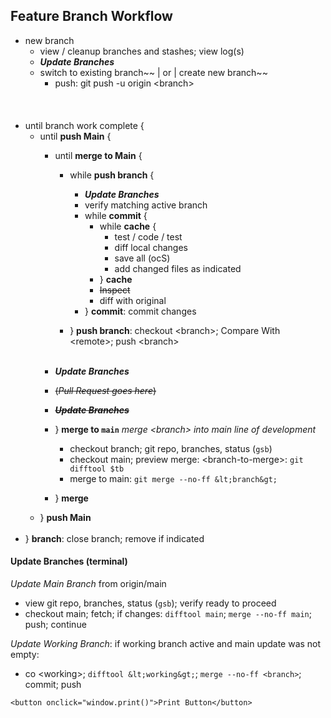 ## Feature Branch Workflow

- new branch
  - view / cleanup branches and stashes; view log(s)
  - ***Update Branches***
  - switch to existing branch~~ | or | create new branch~~
    - push: git push -u origin &lt;branch&gt;<br/><br/>
<br><br>
- until branch work complete {
  - until **push Main** {
    - until **merge to Main** {

      - while **push branch** {
        - ***Update Branches***
        - verify matching active branch
        - while **commit** {
          - while **cache** {
            - test / code / test
            - diff local changes
            - save all (ocS)
            - add changed files as indicated
          - } **cache**
          - ~~Inspect~~
          - diff with original
        - } **commit**: commit changes

      - } **push branch**: checkout &lt;branch&gt;; Compare With &lt;remote&gt;; push &lt;branch&gt;
<br/><br/>
    - ***Update Branches***
    - ~~(*Pull Request goes here*)~~
    - ~~***Update Branches***~~
    - } **merge to `main`** *merge &lt;branch&gt; into main line of development*
      - checkout branch; git repo, branches, status (`gsb`)
      - checkout main; preview merge: &lt;branch-to-merge&gt;: `git difftool $tb`
      - merge to main: `git merge --no-ff &lt;branch&gt;`
    - } **merge**
  - } **push Main**
<br/><br>
- } **branch**: close branch; remove if indicated

#### Update Branches (terminal)
*Update Main Branch* from origin/main
- view git repo, branches, status (`gsb`); verify ready to proceed
- checkout main; fetch; if changes: `difftool main`; `merge --no-ff main`; push; continue

*Update Working Branch*: if working branch active and main update was not empty:
- co &lt;working&gt;; `difftool &lt;working&gt;`; `merge --no-ff <branch>`; commit; push

```<button onclick="window.print()">Print Button</button>```
